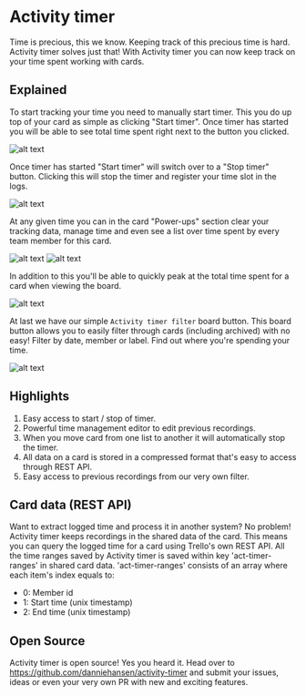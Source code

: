 # Activity timer
Time is precious, this we know. Keeping track of this precious time is hard. Activity timer solves just that! With Activity timer you can now keep track on your time spent working with cards.


## Explained

To start tracking your time you need to manually start timer. This you do up top of your card as simple as clicking "Start timer". Once timer has started you will be able to see total time spent right next to the button you clicked. 

![alt text](https://d3eyxhmqemauky.cloudfront.net/images/screenshot1.png "Start timer & time spent")

Once timer has started "Start timer" will switch over to a "Stop timer" button. Clicking this will stop the timer and register your time slot in the logs.

![alt text](https://d3eyxhmqemauky.cloudfront.net/images/screenshot2.png "Stop timer & time spent")

At any given time you can in the card "Power-ups" section clear your tracking data, manage time and even see a list over time spent by every team member for this card.

![alt text](https://d3eyxhmqemauky.cloudfront.net/images/screenshot3.png "Clear data, manage time and time spent")
![alt text](https://d3eyxhmqemauky.cloudfront.net/images/screenshot5.png "Manage time")


In addition to this you'll be able to quickly peak at the total time spent for a card when viewing the board.

![alt text](https://d3eyxhmqemauky.cloudfront.net/images/screenshot4.png "Time spent")

At last we have our simple `Activity timer filter` board button. This board button allows you to easily filter through cards (including archived) with no easy! Filter by date, member or label. Find out where you're spending your time.

![alt text](https://d3eyxhmqemauky.cloudfront.net/images/screenshot6.png "Activity timer filter")

## Highlights

1. Easy access to start / stop of timer.
2. Powerful time management editor to edit previous recordings.
3. When you move card from one list to another it will automatically stop the timer.
4. All data on a card is stored in a compressed format that's easy to access through REST API.
5. Easy access to previous recordings from our very own filter.

## Card data (REST API)

Want to extract logged time and process it in another system? No problem! Activity timer keeps recordings in the shared data of the card. This means you can query the logged time for a card using Trello's own REST API. All the time ranges saved by Activity timer is saved within key 'act-timer-ranges' in shared card data. 'act-timer-ranges' consists of an array where each item's index equals to:

- 0: Member id
- 1: Start time (unix timestamp)
- 2: End time (unix timestamp)

## Open Source

Activity timer is open source! Yes you heard it. Head over to https://github.com/danniehansen/activity-timer and submit your issues, ideas or even your very own PR with new and exciting features.